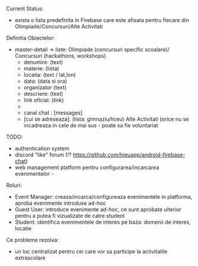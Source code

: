 
Current Status:
 - exista o lista predefinita in Firebase care este afisata pentru fiecare din Olimpiade/Concursuri/Alte Activitati
 
Definitia Obiectelor: 
 - master-detail -> liste:
    Olimpiade (concursuri specific scoalare)/ Concursuri (hackathons, workshops)
      - denumire: (text)
      - materie: (lista)
      - locatia: (text / lat,lon)
      - data: (data si ora)
      - organizator (text)
      - descriere: (text)
      - link oficial: (link)
      - [photo]: (link)
      - canal chat : [messages]
      - [cui se adreseaza]: (lista: gimnaziu/liceu)
    Alte Activitati (orice nu se incadreaza in cele de mai sus - poate sa fie voluntariat

TODO:
- authentication system
- discord "like" forum (!? https://github.com/hieuapp/android-firebase-chat)
- web management platform pentru configurarea/incarcarea evenimentelor - 


Roluri:
 - Event Manager: creaza/incarca/configureaza evenimentele in platforma, aproba evenimente introduse ad-hoc
 - Guest User: introduce evenimente ad-hoc, ce sunt aprobate ulterior pentru a putea fi vizualizate de catre student
 - Student: identifica evenimentele de interes pe baza: domenii de interes, locatie 

Ce probleme rezolva:
 - un loc centralizat pentru cei care vor sa participe la activitatile extrascolare






